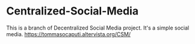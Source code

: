 # Centralized-Social-Media
This is a branch of Decentralized Social Media project. It's a simple social media.
https://tommasocaputi.altervista.org/CSM/

